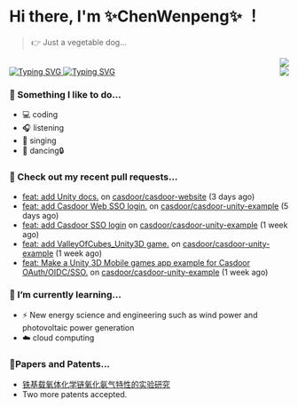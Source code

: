 # Hi there, I'm ✨ChenWenpeng✨ ！

> 👉 Just a vegetable dog...

<div align="right">
  <a href="https://github.com/cwp0/">
    <img src="https://visitor-badge.laobi.icu/badge?page_id=cwp0.cwp0&left_color=blue&right_color=gray" /> 
  </a>
</div>

<a href="https://www.baidu.com/">
  <img src="https://readme-typing-svg.demolab.com?font=Fira+Code&pause=1000&width=435&lines=Feeling%20the%20world...&center=true&size=24" alt="Typing SVG" />
</a>
<a href="https://github.com/">
  <img src="https://readme-typing-svg.demolab.com?font=Fira+Code&pause=1000&width=435&lines=Coding%20the%20world...&center=true&size=24" alt="Typing SVG" />
</a>

<a href="https://github.com/cwp0/">
  <img align="right" src="https://github-readme-stats.vercel.app/api?username=cwp0&show_icons=true&icon_color=9932cd&text_color=a8a8a8&bg_color=13161B&hide_title=false&hide_border=false" />
</a>

### 🌈 Something I like to do...
- 💻 coding
- 🎧 listening
- 🎤 singing
- 💃 dancing🔒

### 🔨 Check out my recent pull requests...

- [feat: add Unity docs.](https://github.com/casdoor/casdoor-website/pull/552) on [casdoor/casdoor-website](https://github.com/casdoor/casdoor-website) (3 days ago)
- [feat: add Casdoor Web SSO login.](https://github.com/casdoor/casdoor-unity-example/pull/6) on [casdoor/casdoor-unity-example](https://github.com/casdoor/casdoor-unity-example) (5 days ago)
- [feat: add Casdoor SSO login](https://github.com/casdoor/casdoor-unity-example/pull/5) on [casdoor/casdoor-unity-example](https://github.com/casdoor/casdoor-unity-example) (1 week ago)
- [feat: add ValleyOfCubes_Unity3D game.](https://github.com/casdoor/casdoor-unity-example/pull/4) on [casdoor/casdoor-unity-example](https://github.com/casdoor/casdoor-unity-example) (1 week ago)
- [feat: Make a Unity 3D Mobile games app example for Casdoor OAuth/OIDC/SSO.](https://github.com/casdoor/casdoor-unity-example/pull/3) on [casdoor/casdoor-unity-example](https://github.com/casdoor/casdoor-unity-example) (1 week ago)

### 🌱 I’m currently learning...
- ⚡️ New energy science and engineering such as wind power and photovoltaic power generation
- ☁️ cloud computing

### 📃Papers and Patents... 
- [铁基载氧体化学链氧化氨气特性的实验研究](https://xueshu.baidu.com/usercenter/paper/show?paperid=1p7m0c40dn1a04e0491y08w09j317716&site=xueshu_se)
- Two more patents accepted.


